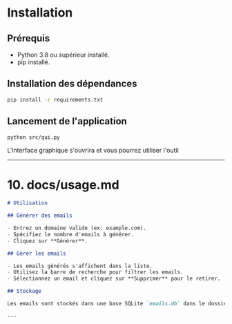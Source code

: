 # Installation

## Prérequis

- Python 3.8 ou supérieur installé.
- pip installé.

## Installation des dépendances

```bash
pip install -r requirements.txt
```

## Lancement de l'application

```bash
python src/qui.py
```
L'interface graphique s'ouvrira et vous pourrez utiliser l'outil

---

# 10. docs/usage.md

```markdown
# Utilisation

## Générer des emails

- Entrez un domaine valide (ex: example.com).
- Spécifiez le nombre d'emails à générer.
- Cliquez sur **Générer**.

## Gérer les emails

- Les emails générés s'affichent dans la liste.
- Utilisez la barre de recherche pour filtrer les emails.
- Sélectionnez un email et cliquez sur **Supprimer** pour le retirer.

## Stockage

Les emails sont stockés dans une base SQLite `emails.db` dans le dossier courant.

---
```
